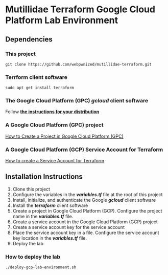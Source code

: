 # Mutillidae Terraform Google Cloud Platform Lab Environment

## Dependencies

### This project
`git clone https://github.com/webpwnized/mutillidae-terraform.git`

### Terrform client software
`sudo apt get install terraform`

### The Google Cloud Platform (GPC) *gcloud* client software

Follow [**the instructions for your distribution**](https://cloud.google.com/sdk/docs/install#linux "the instructions for your distribution")

### A Google Cloud Platform (GPC) project

[How to Create a Project in Google Cloud Platform (GPC)](https://www.youtube.com/watch?v=qUgfKkeJ29Y "How to Create a Project in Google Cloud Platform (GPC)")

### A Google Cloud Platform (GCP) Service Account for Terraform

[How to create a Service Account for Terraform](https://www.youtube.com/watch?v=hMcVrKgX30w "How to create a Service Account for Terraform")

## Installation Instructions

1. Clone this project
2. Configure the variables in the ***variables.tf*** file at the root of this project
3. Install, initialize, and authenticate the Google ***gcloud*** client software
4. Install the ***terraform*** client software
5. Create a project in Google Cloud Platform (GCP). Configure the project name in the ***variables.tf*** file.
6. Create a service account in the Google Cloud Platform (GCP) project
7. Create a service account key for the service account
8. Place the service account key in a file. Configure the service account key location in the ***variables.tf*** file.
9. Deploy the lab

### How to deploy the lab

`./deploy-gcp-lab-environment.sh`

